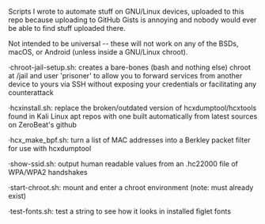 Scripts I wrote to automate stuff on GNU/Linux devices, uploaded to this repo because uploading to GitHub Gists is annoying and nobody would ever be able to find stuff uploaded there.

Not intended to be universal -- these will not work on any of the BSDs, macOS, or Android (unless inside a GNU/Linux chroot).

·chroot-jail-setup.sh: creates a bare-bones (bash and nothing else) chroot at /jail and user 'prisoner' to allow you to forward services from another device to yours via SSH without exposing your credentials or facilitating any counterattack

·hcxinstall.sh: replace the broken/outdated version of hcxdumptool/hcxtools found in Kali Linux apt repos with one built automatically from latest sources on ZeroBeat's github

·hcx_make_bpf.sh: turn a list of MAC addresses into a Berkley packet filter for use with hcxdumptool

·show-ssid.sh: output human readable values from an .hc22000 file of WPA/WPA2 handshakes

·start-chroot.sh: mount and enter a chroot environment (note: must already exist)

·test-fonts.sh: test a string to see how it looks in installed figlet fonts
